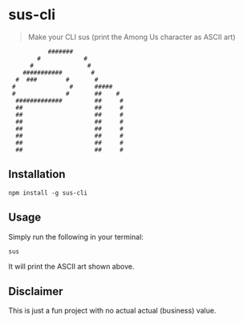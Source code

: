 # sus-cli

> Make your CLI sus (print the Among Us character as ASCII art)

```
           #######
        #            #
      #               #
    ###########        #
  #  ###        #       #
 #               #      #####
 #              #       ##    #
  #############         ##     #
  ##                    ##     #
  ##                    ##     #
  ##                    ##     #
  ##                    ##     #
  ##                    ##     #
  ##                    ##     #
  ##                    ##     #
```

## Installation

```
npm install -g sus-cli
```

## Usage

Simply run the following in your terminal:

```
sus
```

It will print the ASCII art shown above.

## Disclaimer

This is just a fun project with no actual actual (business) value.
